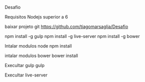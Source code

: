 Desafio

Requisitos
Nodejs superior a 6

baixar projeto
git https://github.com/tiagomarsaglia/Desafio

npm install -g gulp
npm install -g live-server
npm install -g bower

Intalar modulos node
npm install

intalar modulos bower
bower install

Execultar gulp
gulp

Execultar live-server
